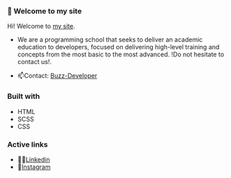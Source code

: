 ### 👋 Welcome to my site 

Hi! Welcome to [my site](https://amadeoisella.github.io/Pagina/). 

- We are a programming school that seeks to deliver an academic education to developers, focused on delivering high-level training and concepts from the most basic to the most advanced.
!Do not hesitate to contact us!.

- 📫Contact: [Buzz-Developer](https://amadeoisella.github.io/Pagina/pages/contacto.html)

### Built with

- HTML
- SCSS
- CSS

### Active links

- 👨‍💼[Linkedin](https://www.linkedin.com/school/coderhouse/?originalSubdomain=ar)
- 👯[Instagram](https://www.instagram.com/coderhouse/?hl=es-la)
